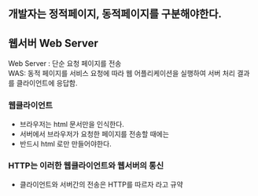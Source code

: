 ## 개발자는 정적페이지, 동적페이지를 구분해야한다.

## 웹서버 Web Server
Web Server : 단순 요청 페이지를 전송 <br>
WAS: 동적 페이지를 서비스 요청에 따라 웹 어플리케이션을 실행하여 서버 처리 결과를 클라이언트에 응답함.

### 웹클라이언트
- 브라우저는 html 문서만을 인식한다.
- 서버에서 브라우저가 요청한 페이지를 전송할 때에는
- 반드시 html 로만 만들어야한다.

### HTTP는 이러한 웹클라이언트와 웹서버의 통신
- 클라이언트와 서버간의 전송은 HTTP를 따르자 라고 규약